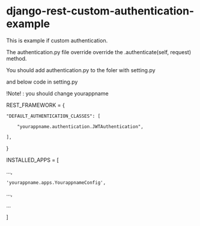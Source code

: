 # django-rest-custom-authentication-example


This is example if custom authentication.

The authentication.py file override override the .authenticate(self, request) method.

You should add authentication.py to the foler with setting.py

and below code in setting.py 

!Note! : you should change yourappname 

REST_FRAMEWORK = {

    "DEFAULT_AUTHENTICATION_CLASSES": [
    
        "yourappname.authentication.JWTAuthentication",
        
    ],
}

INSTALLED_APPS = [

 ...,
 
    'yourappname.apps.YourappnameConfig',
    
 ...,
 
 ...
 
]

 
